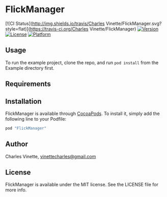 # FlickManager

[![CI Status](http://img.shields.io/travis/Charles Vinette/FlickManager.svg?style=flat)](https://travis-ci.org/Charles Vinette/FlickManager)
[![Version](https://img.shields.io/cocoapods/v/FlickManager.svg?style=flat)](http://cocoapods.org/pods/FlickManager)
[![License](https://img.shields.io/cocoapods/l/FlickManager.svg?style=flat)](http://cocoapods.org/pods/FlickManager)
[![Platform](https://img.shields.io/cocoapods/p/FlickManager.svg?style=flat)](http://cocoapods.org/pods/FlickManager)

## Usage

To run the example project, clone the repo, and run `pod install` from the Example directory first.

## Requirements

## Installation

FlickManager is available through [CocoaPods](http://cocoapods.org). To install
it, simply add the following line to your Podfile:

```ruby
pod "FlickManager"
```

## Author

Charles Vinette, vinettecharles@gmail.com

## License

FlickManager is available under the MIT license. See the LICENSE file for more info.
